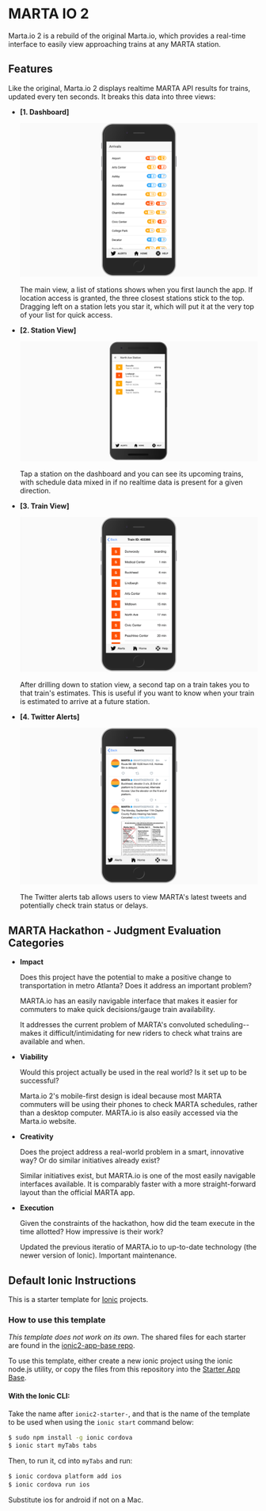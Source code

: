 # MARTA IO 2

Marta.io 2 is a rebuild of the original Marta.io, which provides a real-time interface to easily view approaching trains at any MARTA station.

## Features

Like the original, Marta.io 2 displays realtime MARTA API results for trains, updated every ten seconds. It breaks this data into three views:

* <b>[1. Dashboard]</b>

    ![arrivals dashboard](readme-materials/main-arrivals.png)

    The main view, a list of stations shows when you first launch the app. If location access is granted, the three closest stations stick to the top. Dragging left on a station lets you star it, which will put it at the very top of your list for quick access.

* <b>[2. Station View]</b>

    ![station view](readme-materials/north-ave.png)

    Tap a station on the dashboard and you can see its upcoming trains, with schedule data mixed in if no realtime data is present for a given direction.

* <b>[3. Train View]</b>

    ![train view](readme-materials/train-view.png)

    After drilling down to station view, a second tap on a train takes you to that train's estimates. This is useful if you want to know when your train is estimated to arrive at a future station.

* <b>[4. Twitter Alerts]</b>

    ![MARTA twitter feed](readme-materials/marta-twitter.png)

    The Twitter alerts tab allows users to view MARTA's latest tweets and potentially check train status or delays.
    
## MARTA Hackathon - Judgment Evaluation Categories

* <b>Impact</b>
    
    Does this project have the potential to make a positive change to transportation in metro Atlanta? Does it address an important problem?

    MARTA.io has an easily navigable interface that makes it easier for commuters to make quick decisions/gauge train availability.

    It addresses the current problem of MARTA's convoluted scheduling-- makes it difficult/intimidating for new riders to check what trains are available and when.

* <b>Viability</b>

    Would this project actually be used in the real world? Is it set up to be successful?

    Marta.io 2's mobile-first design is ideal because most MARTA commuters will be using their phones to check MARTA schedules, rather than a desktop computer. MARTA.io is also easily accessed via the Marta.io website.


* <b>Creativity</b>

    Does the project address a real-world problem in a smart, innovative way? Or do similar initiatives already exist?

    Similar initiatives exist, but MARTA.io is one of the most easily navigable interfaces available. It is comparably faster with a more straight-forward layout than the official MARTA app.

* <b>Execution</b>

    Given the constraints of the hackathon, how did the team execute in the time allotted? How impressive is their work?

    Updated the previous iteratio of MARTA.io to up-to-date technology (the newer version of Ionic). Important maintenance.

## Default Ionic Instructions

This is a starter template for [Ionic](http://ionicframework.com/docs/) projects.

### How to use this template

*This template does not work on its own*. The shared files for each starter are found in the [ionic2-app-base repo](https://github.com/ionic-team/ionic2-app-base).

To use this template, either create a new ionic project using the ionic node.js utility, or copy the files from this repository into the [Starter App Base](https://github.com/ionic-team/ionic2-app-base).

#### With the Ionic CLI:

Take the name after `ionic2-starter-`, and that is the name of the template to be used when using the `ionic start` command below:

```bash
$ sudo npm install -g ionic cordova
$ ionic start myTabs tabs
```

Then, to run it, cd into `myTabs` and run:

```bash
$ ionic cordova platform add ios
$ ionic cordova run ios
```

Substitute ios for android if not on a Mac.